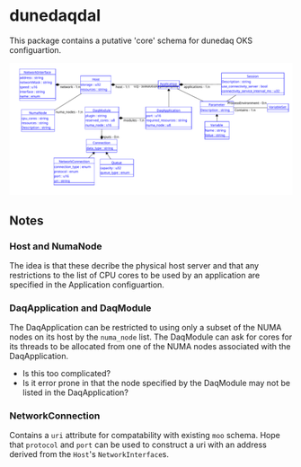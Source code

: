 # dunedaqdal
This package contains a putative 'core' schema for dunedaq OKS configuartion.

  ![schema](schema.png)

## Notes

### Host and NumaNode

 The idea is that these decribe the physical host server and that any
restrictions to the list of CPU cores to be used by an application are
specified in the Application configuartion.

### DaqApplication and DaqModule

 The DaqApplication can be restricted to using only a subset of the
NUMA nodes on its host by the `numa_node` list. The DaqModule can ask
for cores for its threads to be allocated from one of the NUMA nodes
associated with the DaqApplication.

* Is this too complicated?
* Is it error prone in that the node specified by the DaqModule may
not be listed in the DaqApplication?


### NetworkConnection

  Contains a `uri` attribute for compatability with existing `moo`
  schema. Hope that `protocol` and `port` can be used to construct a
  uri with an address derived from the `Host`'s `NetworkInterface`s.
